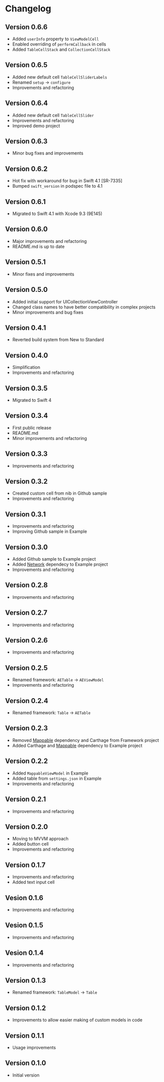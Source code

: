 # Changelog

## Version 0.6.6

- Added `userInfo` property to `ViewModelCell`
- Enabled overriding of `performCallback` in cells
- Added `TableCellStack` and `CollectionCellStack`

## Version 0.6.5

- Added new default cell `TableCellSliderLabels`
- Renamed `setup` -> `configure`
- Improvements and refactoring

## Version 0.6.4

- Added new default cell `TableCellSlider`
- Improvements and refactoring
- Improved demo project

## Version 0.6.3

- Minor bug fixes and improvements

## Version 0.6.2

- Hot fix with workaround for bug in Swift 4.1 [SR-7335]
- Bumped `swift_version` in podspec file to 4.1

## Version 0.6.1

- Migrated to Swift 4.1 with Xcode 9.3 (9E145)

## Version 0.6.0

- Major improvements and refactoring
- README.md is up to date

## Version 0.5.1

- Minor fixes and improvements

## Version 0.5.0

- Added initial support for UICollectionViewController
- Changed class names to have better compatibility in complex projects
- Minor improvements and bug fixes

## Version 0.4.1

- Reverted build system from New to Standard

## Version 0.4.0

- Simplification
- Improvements and refactoring

## Version 0.3.5

- Migrated to Swift 4

## Version 0.3.4

- First public release
- README.md
- Minor improvements and refactoring

## Version 0.3.3

- Improvements and refactoring 

## Version 0.3.2

- Created custom cell from nib in Github sample
- Improvements and refactoring

## Version 0.3.1

- Improvements and refactoring
- Improving Github sample in Example

## Version 0.3.0

- Added Github sample to Example project
- Added [Network](https://github.com/tadija/mappable) dependecy to Example project
- Improvements and refactoring

## Version 0.2.8

- Improvements and refactoring

## Version 0.2.7

- Improvements and refactoring

## Version 0.2.6

- Improvements and refactoring

## Version 0.2.5

- Renamed framework: `AETable` -> `AEViewModel`
- Improvements and refactoring

## Version 0.2.4

- Renamed framework: `Table` -> `AETable`

## Version 0.2.3

- Removed [Mappable](https://github.com/tadija/mappable) dependency and Carthage from Framework project
- Added Carthage and [Mappable](https://github.com/tadija/mappable) dependency to Example project

## Version 0.2.2

- Added `MappableViewModel` in Example
- Added table from `settings.json` in Example
- Improvements and refactoring 

## Version 0.2.1

- Improvements and refactoring

## Version 0.2.0

- Moving to MVVM approach
- Added button cell
- Improvements and refactoring

## Version 0.1.7

- Improvements and refactoring
- Added text input cell

## Vesion 0.1.6

- Improvements and refactoring

## Vesion 0.1.5

- Improvements and refactoring

## Vesion 0.1.4

- Improvements and refactoring

## Version 0.1.3

- Renamed framework: `TableModel` -> `Table`

## Version 0.1.2

- Improvements to allow easier making of custom models in code

## Version 0.1.1

- Usage improvements

## Version 0.1.0

- Initial version

